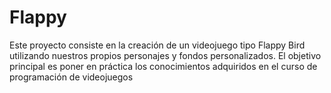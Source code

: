 # Flappy
Este proyecto consiste en la creación de un videojuego tipo Flappy Bird utilizando nuestros propios personajes y fondos personalizados. El objetivo principal es poner en práctica los conocimientos adquiridos en el curso de programación de videojuegos
